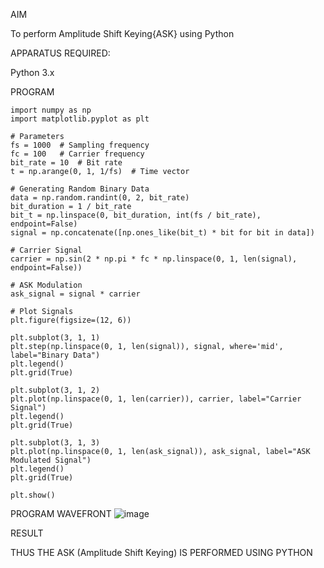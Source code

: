 AIM

To perform Amplitude Shift Keying{ASK} using Python

APPARATUS REQUIRED:

Python 3.x

PROGRAM
```
import numpy as np
import matplotlib.pyplot as plt

# Parameters
fs = 1000  # Sampling frequency
fc = 100   # Carrier frequency
bit_rate = 10  # Bit rate
t = np.arange(0, 1, 1/fs)  # Time vector

# Generating Random Binary Data
data = np.random.randint(0, 2, bit_rate)
bit_duration = 1 / bit_rate
bit_t = np.linspace(0, bit_duration, int(fs / bit_rate), endpoint=False)
signal = np.concatenate([np.ones_like(bit_t) * bit for bit in data])

# Carrier Signal
carrier = np.sin(2 * np.pi * fc * np.linspace(0, 1, len(signal), endpoint=False))

# ASK Modulation
ask_signal = signal * carrier

# Plot Signals
plt.figure(figsize=(12, 6))

plt.subplot(3, 1, 1)
plt.step(np.linspace(0, 1, len(signal)), signal, where='mid', label="Binary Data")
plt.legend()
plt.grid(True)

plt.subplot(3, 1, 2)
plt.plot(np.linspace(0, 1, len(carrier)), carrier, label="Carrier Signal")
plt.legend()
plt.grid(True)

plt.subplot(3, 1, 3)
plt.plot(np.linspace(0, 1, len(ask_signal)), ask_signal, label="ASK Modulated Signal")
plt.legend()
plt.grid(True)

plt.show()
```
PROGRAM WAVEFRONT
![image](https://github.com/user-attachments/assets/2e925df8-9c0c-47b9-b155-065b60817cf7)

RESULT

THUS THE ASK (Amplitude Shift Keying) IS PERFORMED USING PYTHON
